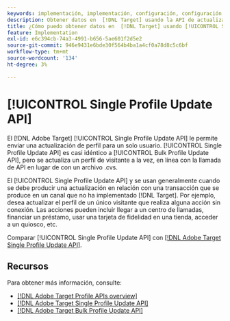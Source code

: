 ```yaml
---
keywords: implementación, implementación, configuración, configuración, actualización de perfil único
description: Obtener datos en  [!DNL Target] usando la API de actualización de perfil único.
title: ¿Cómo puedo obtener datos en  [!DNL Target] usando [!UICONTROL Single Profile Update API]?
feature: Implementation
exl-id: e6c394cb-74a3-4991-b656-5ae601f2d5e2
source-git-commit: 946e9431e6bde30f564b4ba1a4cf0a78d8c5c6bf
workflow-type: tm+mt
source-wordcount: '134'
ht-degree: 3%

---
```


# [!UICONTROL Single Profile Update API]

El [!DNL Adobe Target] [!UICONTROL Single Profile Update API] le permite enviar una actualización de perfil para un solo usuario. [!UICONTROL Single Profile Update API] es casi idéntico a [!UICONTROL Bulk Profile Update API], pero se actualiza un perfil de visitante a la vez, en línea con la llamada de API en lugar de con un archivo .cvs.

El [!UICONTROL Single Profile Update API] y se usan generalmente cuando se debe producir una actualización en relación con una transacción que se produce en un canal que no ha implementado [!DNL Target]. Por ejemplo, desea actualizar el perfil de un único visitante que realiza alguna acción sin conexión. Las acciones pueden incluir llegar a un centro de llamadas, financiar un préstamo, usar una tarjeta de fidelidad en una tienda, acceder a un quiosco, etc.

Comparar [!UICONTROL Single Profile Update API] con [[!DNL Adobe Target Single Profile Update API]](/help/dev/administer/profile-api/profile-single-api.md).

## Recursos

Para obtener más información, consulte:

* [[!DNL Adobe Target Profile APIs overview]](/help/dev/administer/profile-api/profile-api-overview.md)
* [[!DNL Adobe Target Single Profile Update API]](/help/dev/administer/profile-api/profile-single-api.md)
* [[!DNL Adobe Target Bulk Profile Update API]](/help/dev/administer/profile-api/profile-bulk-api.md)
